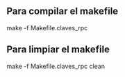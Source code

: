 ## Para compilar el makefile 
make -f Makefile.claves_rpc

## Para limpiar el makefile
make -f Makefile.claves_rpc clean
